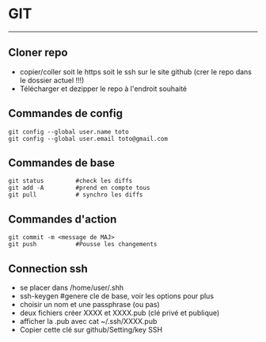 # GIT
---
## Cloner repo
- copier/coller soit le https soit le ssh sur le site github (crer le repo dans le dossier actuel !!!)
- Télécharger et dezipper le repo à l'endroit souhaité

## Commandes de config

    git config --global user.name toto
    git config --global user.email toto@gmail.com

## Commandes de base
    git status	       #check les diffs
    git add -A	       #prend en compte tous
    git pull		   # synchro les diffs

## Commandes d'action
    git commit -m <message de MAJ>
    git push 		   #Pousse les changements


## Connection ssh

- se placer dans /home/user/.shh
- ssh-keygen        #genere cle de base, voir les options pour plus
- choisir un nom et une passphrase (ou pas)
- deux fichiers créer XXXX et XXXX.pub (clé privé et publique)
- afficher la .pub avec cat ~/.ssh/XXXX.pub
- Copier cette clé sur github/Setting/key SSH
